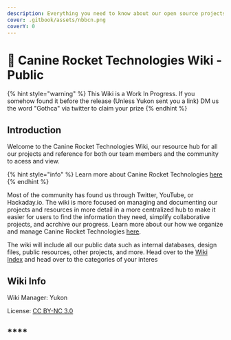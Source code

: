 ```yaml
---
description: Everything you need to know about our open source projects and more
cover: .gitbook/assets/nbbcn.png
coverY: 0
---
```


# 🐺 Canine Rocket Technologies Wiki - Public

{% hint style="warning" %}
This Wiki is a Work In Progress. If you somehow found it before the release (Unless Yukon sent you a link) DM us the word "Gothca" via twitter to claim your prize
{% endhint %}

## Introduction

Welcome to the Canine Rocket Technologies Wiki, our resource hub for all our projects and reference for both our team members and the community to acess and view.&#x20;

{% hint style="info" %}
Learn more about Canine Rocket Technologies [here](canine-rocket-technologies-wiki-public/about-canine-rocket-tech.md)
{% endhint %}

Most of the community has found us through Twitter, YouTube, or Hackaday.io. The wiki is more focused on managing and documenting our projects and resources in more detail in a more centralized hub to make it easier for users to find the information they need, simplify collaborative projects, and acrchive our progress. Learn more about our how we organize and manage Canine Rocket Technologies [here](canine-rocket-technologies-wiki-public/canine-rocket-tech-program-structure.md).

The wiki will include all our public data such as internal databases, design files, public resources, other projects, and more. Head over to the [Wiki Index](canine-rocket-technologies-wiki-public/wiki-index.md) and head over to the categories of your interes





## Wiki Info

Wiki Manager: Yukon

License: [CC BY-NC 3.0](https://creativecommons.org/licenses/by-nc/3.0/)

## ****
